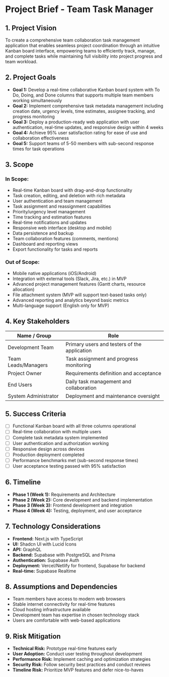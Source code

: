 # Project Brief - Team Task Manager

## 1. Project Vision

To create a comprehensive team collaboration task management application that enables seamless project coordination through an intuitive Kanban board interface, empowering teams to efficiently track, manage, and complete tasks while maintaining full visibility into project progress and team workload.

## 2. Project Goals

- **Goal 1:** Develop a real-time collaborative Kanban board system with To Do, Doing, and Done columns that supports multiple team members working simultaneously
- **Goal 2:** Implement comprehensive task metadata management including creation date, urgency levels, time estimates, assignee tracking, and progress monitoring
- **Goal 3:** Deploy a production-ready web application with user authentication, real-time updates, and responsive design within 4 weeks
- **Goal 4:** Achieve 95% user satisfaction rating for ease of use and collaboration effectiveness
- **Goal 5:** Support teams of 5-50 members with sub-second response times for task operations

## 3. Scope

### In Scope:
- Real-time Kanban board with drag-and-drop functionality
- Task creation, editing, and deletion with rich metadata
- User authentication and team management
- Task assignment and reassignment capabilities
- Priority/urgency level management
- Time tracking and estimation features
- Real-time notifications and updates
- Responsive web interface (desktop and mobile)
- Data persistence and backup
- Team collaboration features (comments, mentions)
- Dashboard and reporting views
- Export functionality for tasks and reports

### Out of Scope:
- Mobile native applications (iOS/Android)
- Integration with external tools (Slack, Jira, etc.) in MVP
- Advanced project management features (Gantt charts, resource allocation)
- File attachment system (MVP will support text-based tasks only)
- Advanced reporting and analytics beyond basic metrics
- Multi-language support (English only for MVP)

## 4. Key Stakeholders

| Name / Group | Role |
|--------------|------|
| Development Team | Primary users and testers of the application |
| Team Leads/Managers | Task assignment and progress monitoring |
| Project Owner | Requirements definition and acceptance |
| End Users | Daily task management and collaboration |
| System Administrator | Deployment and maintenance oversight |

## 5. Success Criteria

- [ ] Functional Kanban board with all three columns operational
- [ ] Real-time collaboration with multiple users
- [ ] Complete task metadata system implemented
- [ ] User authentication and authorization working
- [ ] Responsive design across devices
- [ ] Production deployment completed
- [ ] Performance benchmarks met (sub-second response times)
- [ ] User acceptance testing passed with 95% satisfaction

## 6. Timeline

- **Phase 1 (Week 1):** Requirements and Architecture
- **Phase 2 (Week 2):** Core development and backend implementation
- **Phase 3 (Week 3):** Frontend development and integration
- **Phase 4 (Week 4):** Testing, deployment, and user acceptance

## 7. Technology Considerations

- **Frontend:** Next.js with TypeScript
- **UI:** Shadcn UI with Lucid Icons
- **API:** GraphQL
- **Backend:** Supabase with PostgreSQL and Prisma
- **Authentication:** Supabase Auth
- **Deployment:** Vercel/Netlify for frontend, Supabase for backend
- **Real-time:** Supabase Realtime

## 8. Assumptions and Dependencies

- Team members have access to modern web browsers
- Stable internet connectivity for real-time features
- Cloud hosting infrastructure available
- Development team has expertise in chosen technology stack
- Users are comfortable with web-based applications

## 9. Risk Mitigation

- **Technical Risk:** Prototype real-time features early
- **User Adoption:** Conduct user testing throughout development
- **Performance Risk:** Implement caching and optimization strategies
- **Security Risk:** Follow security best practices and conduct reviews
- **Timeline Risk:** Prioritize MVP features and defer nice-to-haves
